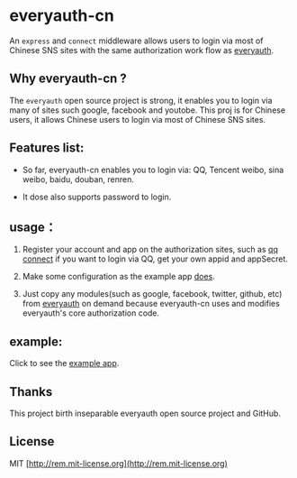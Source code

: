 # everyauth-cn

An `express` and `connect` middleware allows users to login via most of Chinese SNS sites with the same authorization work flow as [everyauth](https://github.com/bnoguchi/everyauth).

## Why everyauth-cn ?

The `everyauth` open source project is strong, it enables you to login via many of sites such google, facebook and youtobe. This proj is for Chinese users, it allows Chinese users to login via most of Chinese SNS sites. 

## Features list:

- So far, everyauth-cn enables you to login via: QQ, Tencent weibo, sina weibo, baidu, douban, renren.

- It dose also supports password to login.

## usage：

1. Register your account and app on the authorization sites, such as [qq connect](http://connect.qq.com) if you want to login via QQ, get your own appid and appSecret.

2. Make some configuration as the example app [does](https://github.com/chemdemo/everyauth-cn/blob/master/example/auth-settings.js).

3. Just copy any modules(such as google, facebook, twitter, github, etc) from [everyauth](https://github.com/bnoguchi/everyauth/tree/master/lib/modules) on demand because everyauth-cn uses and modifies everyauth's core authorization code.

## example:

Click to see the [example app](http://oauth.dmfeel.com).

## Thanks

This project birth inseparable everyauth open source project and GitHub.

## License

MIT [http://rem.mit-license.org](http://rem.mit-license.org)
